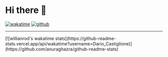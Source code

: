 
# Hi there 👋

[![wakatime](https://wakatime.com/badge/user/5b096241-36b4-47ff-a46f-4c9e55d7800c.svg)](https://wakatime.com/@5b096241-36b4-47ff-a46f-4c9e55d7800c)
[![github](https://img.shields.io/github/followers/Dario-Castiglione?logo=github&style=plastic)](https://github.com/Dario-Castiglione?tab=followers)



<hr>
[![willianrod's wakatime stats](https://github-readme-stats.vercel.app/api/wakatime?username=Dario_Castiglione)](https://github.com/anuraghazra/github-readme-stats)
